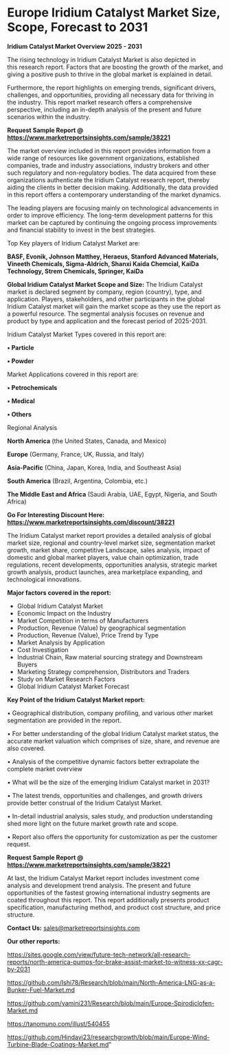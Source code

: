 # Europe Iridium Catalyst Market Size, Scope, Forecast to 2031

<Strong> Iridium Catalyst Market Overview 2025 - 2031</strong>

The rising technology in Iridium Catalyst Market is also depicted in this research report. Factors that are boosting the growth of the market, and giving a positive push to thrive in the global market is explained in detail.

Furthermore, the report highlights on emerging trends, significant drivers, challenges, and opportunities, providing all necessary data for thriving in the industry. This report market research offers a comprehensive perspective, including an in-depth analysis of the present and future scenarios within the industry.

<strong>Request Sample Report @ <a href=https://www.marketreportsinsights.com/sample/38221>https://www.marketreportsinsights.com/sample/38221</a></strong>

The market overview included in this report provides information from a wide range of resources like government organizations, established companies, trade and industry associations, industry brokers and other such regulatory and non-regulatory bodies. The data acquired from these organizations authenticate the Iridium Catalyst research report, thereby aiding the clients in better decision making. Additionally, the data provided in this report offers a contemporary understanding of the market dynamics.

The leading players are focusing mainly on technological advancements in order to improve efficiency. The long-term development patterns for this market can be captured by continuing the ongoing process improvements and financial stability to invest in the best strategies.

Top Key players of Iridium Catalyst Market are:

<strong>BASF, Evonik, Johnson Matthey, Heraeus, Stanford Advanced Materials, Vineeth Chemicals, Sigma-Aldrich, Shanxi Kaida Chemcial, KaiDa Technology, Strem Chemicals, Springer, KaiDa</strong>

<strong><b>Global Iridium Catalyst Market Scope and Size:</b></strong>
The Iridium Catalyst market is declared segment by company, region (country), type, and application. Players, stakeholders, and other participants in the global Iridium Catalyst market will gain the market scope as they use the report as a powerful resource. The segmental analysis focuses on revenue and product by type and application and the forecast period of 2025-2031.

Iridium Catalyst Market Types covered in this report are:

<strong>•  Particle

•  Powder</strong>

Market Applications covered in this report are:

<strong>•  Petrochemicals

•  Medical

•  Others</strong> 

Regional Analysis

<strong>North America</strong> (the United States, Canada, and Mexico)

<strong>Europe</strong> (Germany, France, UK, Russia, and Italy)

<strong>Asia-Pacific</strong> (China, Japan, Korea, India, and Southeast Asia)

<strong>South America</strong> (Brazil, Argentina, Colombia, etc.)

<strong>The Middle East and Africa</strong> (Saudi Arabia, UAE, Egypt, Nigeria, and South Africa)

<strong>Go For Interesting Discount Here: <a href=https://www.marketreportsinsights.com/discount/38221>https://www.marketreportsinsights.com/discount/38221</a></strong>

The Iridium Catalyst market report provides a detailed analysis of global market size, regional and country-level market size, segmentation market growth, market share, competitive Landscape, sales analysis, impact of domestic and global market players, value chain optimization, trade regulations, recent developments, opportunities analysis, strategic market growth analysis, product launches, area marketplace expanding, and technological innovations.

<strong><b>Major factors covered in the report:</b></strong>
<ul>
  <li>Global Iridium Catalyst Market </li>
  <li>Economic Impact on the Industry</li>
  <li>Market Competition in terms of Manufacturers</li>
  <li>Production, Revenue (Value) by geographical segmentation</li>
  <li>Production, Revenue (Value), Price Trend by Type</li>
  <li>Market Analysis by Application</li>
  <li>Cost Investigation</li>
  <li>Industrial Chain, Raw material sourcing strategy and Downstream Buyers</li>
  <li>Marketing Strategy comprehension, Distributors and Traders</li>
  <li>Study on Market Research Factors</li>
  <li>Global Iridium Catalyst Market Forecast</li>
</ul>

<strong><b>Key Point of the Iridium Catalyst Market report:</b></strong>

• Geographical distribution, company profiling, and various other market segmentation are provided in the report.

• For better understanding of the global Iridium Catalyst market status, the accurate market valuation which comprises of size, share, and revenue are also covered.

• Analysis of the competitive dynamic factors better extrapolate the complete market overview

• What will be the size of the emerging Iridium Catalyst market in 2031?

• The latest trends, opportunities and challenges, and growth drivers provide better construal of the Iridium Catalyst Market.

• In-detail industrial analysis, sales study, and production understanding shed more light on the future market growth rate and scope.

• Report also offers the opportunity for customization as per the customer request.

<strong>Request Sample Report @ <a href=https://www.marketreportsinsights.com/sample/38221>https://www.marketreportsinsights.com/sample/38221</a></strong>

At last, the Iridium Catalyst Market report includes investment come analysis and development trend analysis. The present and future opportunities of the fastest growing international industry segments are coated throughout this report. This report additionally presents product specification, manufacturing method, and product cost structure, and price structure.

<strong>Contact Us:</strong>
sales@marketreportsinsights.com

<strong>Our other reports:</strong>

<a href=https://sites.google.com/view/future-tech-network/all-research-reports/north-america-pumps-for-brake-assist-market-to-witness-xx-cagr-by-2031>https://sites.google.com/view/future-tech-network/all-research-reports/north-america-pumps-for-brake-assist-market-to-witness-xx-cagr-by-2031</a>

<a href=https://github.com/Ishi78/Research/blob/main/North-America-LNG-as-a-Bunker-Fuel-Market.md>https://github.com/Ishi78/Research/blob/main/North-America-LNG-as-a-Bunker-Fuel-Market.md</a>

<a href=https://github.com/yamini231/Research/blob/main/Europe-Spirodiclofen-Market.md>https://github.com/yamini231/Research/blob/main/Europe-Spirodiclofen-Market.md</a>

<a href=https://tanomuno.com/illust/540455>https://tanomuno.com/illust/540455</a>

<a href=https://github.com/Hindavi23/researchgrowth/blob/main/Europe-Wind-Turbine-Blade-Coatings-Market.md>https://github.com/Hindavi23/researchgrowth/blob/main/Europe-Wind-Turbine-Blade-Coatings-Market.md</a>"
